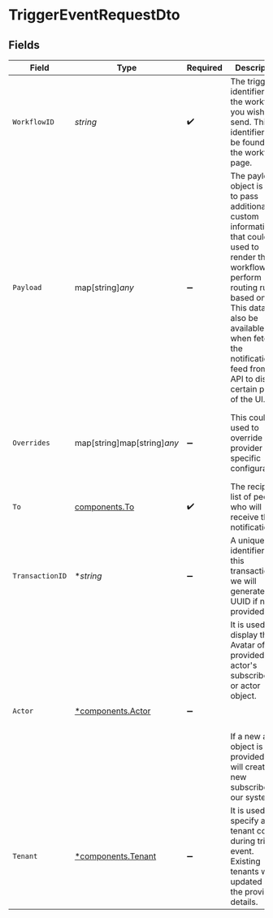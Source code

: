 # TriggerEventRequestDto


## Fields

| Field                                                                                                                                                                                                                                                                                | Type                                                                                                                                                                                                                                                                                 | Required                                                                                                                                                                                                                                                                             | Description                                                                                                                                                                                                                                                                          | Example                                                                                                                                                                                                                                                                              |
| ------------------------------------------------------------------------------------------------------------------------------------------------------------------------------------------------------------------------------------------------------------------------------------ | ------------------------------------------------------------------------------------------------------------------------------------------------------------------------------------------------------------------------------------------------------------------------------------ | ------------------------------------------------------------------------------------------------------------------------------------------------------------------------------------------------------------------------------------------------------------------------------------ | ------------------------------------------------------------------------------------------------------------------------------------------------------------------------------------------------------------------------------------------------------------------------------------ | ------------------------------------------------------------------------------------------------------------------------------------------------------------------------------------------------------------------------------------------------------------------------------------ |
| `WorkflowID`                                                                                                                                                                                                                                                                         | *string*                                                                                                                                                                                                                                                                             | :heavy_check_mark:                                                                                                                                                                                                                                                                   | The trigger identifier of the workflow you wish to send. This identifier can be found on the workflow page.                                                                                                                                                                          | workflow_identifier                                                                                                                                                                                                                                                                  |
| `Payload`                                                                                                                                                                                                                                                                            | map[string]*any*                                                                                                                                                                                                                                                                     | :heavy_minus_sign:                                                                                                                                                                                                                                                                   | The payload object is used to pass additional custom information that could be <br/>    used to render the workflow, or perform routing rules based on it. <br/>      This data will also be available when fetching the notifications feed from the API to display certain parts of the UI. | {<br/>"comment_id": "string",<br/>"post": {<br/>"text": "string"<br/>}<br/>}                                                                                                                                                                                                         |
| `Overrides`                                                                                                                                                                                                                                                                          | map[string]map[string]*any*                                                                                                                                                                                                                                                          | :heavy_minus_sign:                                                                                                                                                                                                                                                                   | This could be used to override provider specific configurations                                                                                                                                                                                                                      | {<br/>"fcm": {<br/>"data": {<br/>"key": "value"<br/>}<br/>}<br/>}                                                                                                                                                                                                                    |
| `To`                                                                                                                                                                                                                                                                                 | [components.To](../../models/components/to.md)                                                                                                                                                                                                                                       | :heavy_check_mark:                                                                                                                                                                                                                                                                   | The recipients list of people who will receive the notification.                                                                                                                                                                                                                     |                                                                                                                                                                                                                                                                                      |
| `TransactionID`                                                                                                                                                                                                                                                                      | **string*                                                                                                                                                                                                                                                                            | :heavy_minus_sign:                                                                                                                                                                                                                                                                   | A unique identifier for this transaction, we will generate a UUID if not provided.                                                                                                                                                                                                   |                                                                                                                                                                                                                                                                                      |
| `Actor`                                                                                                                                                                                                                                                                              | [*components.Actor](../../models/components/actor.md)                                                                                                                                                                                                                                | :heavy_minus_sign:                                                                                                                                                                                                                                                                   | It is used to display the Avatar of the provided actor's subscriber id or actor object.<br/><br/><br/><br/>    If a new actor object is provided, we will create a new subscriber in our system                                                                                      |                                                                                                                                                                                                                                                                                      |
| `Tenant`                                                                                                                                                                                                                                                                             | [*components.Tenant](../../models/components/tenant.md)                                                                                                                                                                                                                              | :heavy_minus_sign:                                                                                                                                                                                                                                                                   | It is used to specify a tenant context during trigger event.<br/>    Existing tenants will be updated with the provided details.                                                                                                                                                     |                                                                                                                                                                                                                                                                                      |